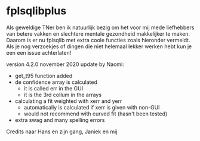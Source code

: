 # fplsqlibplus

Als geweldige TNer ben ik natuurlijk bezig om het voor mij mede liefhebbers van betere vakken en slechtere mentale gezondheid makkelijker te maken.
Daarom is er nu fplsqlib met extra coole functies zoals hieronder vermeldt. Als je nog verzoekjes of dingen die niet helemaal lekker werken hebt kun je een een issue achterlaten!

version 4.2.0       november 2020
update by Naomi:
- get_t95 function added
- de confidence array is calculated
    - it is called err in the GUI
    - it is the 3rd collum in the arrays
- calculating a fit weighted with xerr and yerr
    - automatically is calculated if xerr is given with non-GUI
    - would not recommend with curved fit (hasn't been tested)
- extra swag and many spelling errors

Credits naar Hans en zijn gang, Janiek en mij 
